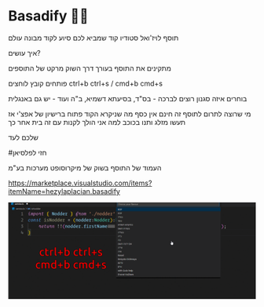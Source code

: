 # Basadify 🙏🏻

תוסף לויז'ואל סטודיו קוד שמביא לכם סיוע לקוד מבונה עולם

איך עושים?

מתקינים את התוסף בעורך דרך השוק מרקט של התוספים

פותחים קובץ
לוחצים ctrl+b ctrl+s / cmd+b cmd+s

בוחרים איזה סגנון רוצים לברכה - בס"ד, בסיעתא דשמיא, ב"ה ועוד - יש גם באנגלית

מי שרוצה לתרום לתוסף זה חינם אין כסף מה שניקרא הקוד פתוח ברישיון של אפצ'י אז תעשו מזלג ותנו בכוכב למה אני הולך לקנות עם זה בית אחר כך

שלכם לעד

#חזי לפלסיאן

העמוד של התוסף בשוק של מיקרוסופט מערכות בע"מ

https://marketplace.visualstudio.com/items?itemName=hezylaplacian.basadify

![איך משתמשים בבס"דיפיי](demo.gif)
